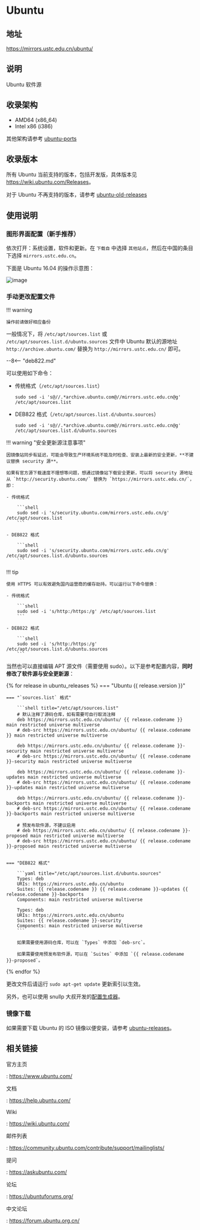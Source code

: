# Ubuntu

## 地址

<https://mirrors.ustc.edu.cn/ubuntu/>

## 说明

Ubuntu 软件源

## 收录架构

- AMD64 (x86_64)
- Intel x86 (i386)

其他架构请参考 [ubuntu-ports](ubuntu-ports.md)

## 收录版本

所有 Ubuntu 当前支持的版本，包括开发版，具体版本见 <https://wiki.ubuntu.com/Releases>。

对于 Ubuntu 不再支持的版本，请参考 [ubuntu-old-releases](ubuntu-old-releases.md)

## 使用说明

### 图形界面配置（新手推荐）

依次打开：系统设置，软件和更新。在 `下载自` 中选择 `其他站点`，然后在中国的条目下选择 `mirrors.ustc.edu.cn`。

下面是 Ubuntu 16.04 的操作示意图：

![image](images/ubuntu-setting.png)

### 手动更改配置文件

!!! warning

    操作前请做好相应备份

一般情况下，将 `/etc/apt/sources.list` 或 `/etc/apt/sources.list.d/ubuntu.sources` 文件中 Ubuntu 默认的源地址 `http://archive.ubuntu.com/` 替换为 `http://mirrors.ustc.edu.cn/` 即可。

--8<-- "deb822.md"

可以使用如下命令：

- 传统格式（`/etc/apt/sources.list`）

    ```shell
    sudo sed -i 's@//.*archive.ubuntu.com@//mirrors.ustc.edu.cn@g' /etc/apt/sources.list
    ```

- DEB822 格式（`/etc/apt/sources.list.d/ubuntu.sources`）

    ```shell
    sudo sed -i 's@//.*archive.ubuntu.com@//mirrors.ustc.edu.cn@g' /etc/apt/sources.list.d/ubuntu.sources
    ```

!!! warning "安全更新源注意事项"

    因镜像站同步有延迟，可能会导致生产环境系统不能及时检查、安装上最新的安全更新，**不建议替换 security 源**。
    
    如果有官方源下载速度不理想等问题，想通过镜像站下载安全更新，可以将 security 源地址从 `http://security.ubuntu.com/` 替换为 `https://mirrors.ustc.edu.cn/`，即：
    
    - 传统格式

        ```shell
        sudo sed -i 's/security.ubuntu.com/mirrors.ustc.edu.cn/g' /etc/apt/sources.list
        ```
    
    - DEB822 格式

        ```shell
        sudo sed -i 's/security.ubuntu.com/mirrors.ustc.edu.cn/g' /etc/apt/sources.list.d/ubuntu.sources
        ```

!!! tip

    使用 HTTPS 可以有效避免国内运营商的缓存劫持。可以运行以下命令替换：

    - 传统格式

        ```shell
        sudo sed -i 's/http:/https:/g' /etc/apt/sources.list
        ```
    
    - DEB822 格式

        ```shell
        sudo sed -i 's/http:/https:/g' /etc/apt/sources.list.d/ubuntu.sources
        ```

当然也可以直接编辑 APT 源文件（需要使用 sudo）。以下是参考配置内容，**同时修改了软件源与安全更新源**：

{% for release in ubuntu_releases %}
=== "Ubuntu {{ release.version }}"

    === "`sources.list` 格式"

        ```shell title="/etc/apt/sources.list"
        # 默认注释了源码仓库，如有需要可自行取消注释
        deb https://mirrors.ustc.edu.cn/ubuntu/ {{ release.codename }} main restricted universe multiverse
        # deb-src https://mirrors.ustc.edu.cn/ubuntu/ {{ release.codename }} main restricted universe multiverse

        deb https://mirrors.ustc.edu.cn/ubuntu/ {{ release.codename }}-security main restricted universe multiverse
        # deb-src https://mirrors.ustc.edu.cn/ubuntu/ {{ release.codename }}-security main restricted universe multiverse

        deb https://mirrors.ustc.edu.cn/ubuntu/ {{ release.codename }}-updates main restricted universe multiverse
        # deb-src https://mirrors.ustc.edu.cn/ubuntu/ {{ release.codename }}-updates main restricted universe multiverse

        deb https://mirrors.ustc.edu.cn/ubuntu/ {{ release.codename }}-backports main restricted universe multiverse
        # deb-src https://mirrors.ustc.edu.cn/ubuntu/ {{ release.codename }}-backports main restricted universe multiverse

        # 预发布软件源，不建议启用
        # deb https://mirrors.ustc.edu.cn/ubuntu/ {{ release.codename }}-proposed main restricted universe multiverse
        # deb-src https://mirrors.ustc.edu.cn/ubuntu/ {{ release.codename }}-proposed main restricted universe multiverse
        ```

    === "DEB822 格式"

        ```yaml title="/etc/apt/sources.list.d/ubuntu.sources"
        Types: deb
        URIs: https://mirrors.ustc.edu.cn/ubuntu
        Suites: {{ release.codename }} {{ release.codename }}-updates {{ release.codename }}-backports
        Components: main restricted universe multiverse

        Types: deb
        URIs: https://mirrors.ustc.edu.cn/ubuntu
        Suites: {{ release.codename }}-security
        Components: main restricted universe multiverse
        ```

        如果需要使用源码仓库，可以在 `Types` 中添加 `deb-src`。

        如果需要使用预发布软件源，可以在 `Suites` 中添加 `{{ release.codename }}-proposed`。
{% endfor %}

更改文件后请运行 `sudo apt-get update` 更新索引以生效。

另外，也可以使用 snullp 大叔开发的[配置生成器](https://mirrors.ustc.edu.cn/repogen)。

### 镜像下载

如果需要下载 Ubuntu 的 ISO 镜像以便安装，请参考 [ubuntu-releases](ubuntu-releases.md)。

## 相关链接

官方主页

:   <https://www.ubuntu.com/>

文档

:   <https://help.ubuntu.com/>

Wiki

:   <https://wiki.ubuntu.com/>

邮件列表

:   <https://community.ubuntu.com/contribute/support/mailinglists/>

提问

:   <https://askubuntu.com/>

论坛

:   <https://ubuntuforums.org/>

中文论坛

:   <https://forum.ubuntu.org.cn/>

